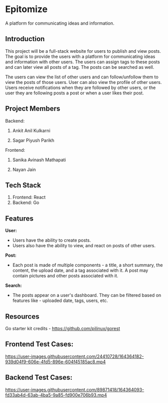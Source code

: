 
# Epitomize

A platform for communicating ideas and information.


## Introduction

This project will be a full-stack website for users to publish and view posts. The goal is to provide the users with a platform for communicating ideas and information with other users. The users can assign tags to these posts and can later view all posts of a tag. The posts can be searched as well.

The users can view the list of other users and can follow/unfollow them to view the posts of those users. User can also view the profile of other users. Users receive notifications when they are followed by other users, or the user they are following posts a post or when a user likes their post.
  

## Project Members

Backend:

1. Ankit Anil Kulkarni

2. Sagar Piyush Parikh

Frontend:

1. Sanika Avinash Mathapati

2. Nayan Jain

  
## Tech Stack

 1. Frontend: React
 2. Backend: Go

   
## Features

**User:**

- Users have the ability to create posts.  
- Users also have the ability to view, and react on posts of other users.
 

**Post:**

 - Each post is made of multiple components - a title, a short summary, the content, the upload date, and a tag associated with it. A post may contain pictures and other posts associated with it.

**Search:**

 - The posts appear on a user's dashboard. They can be filtered based on features like - uploaded date, tags, users, etc.

## Resources

Go starter kit credits - https://github.com/pilinux/gorest

## Frontend Test Cases:


https://user-images.githubusercontent.com/24410728/164364182-939d04f9-606e-4fd5-896e-604f45185ac8.mp4

## Backend Test Cases:

https://user-images.githubusercontent.com/89871418/164364093-fd33ab4d-63ab-4ba5-9a85-fd900e706b93.mp4
